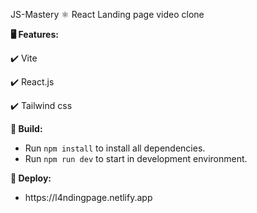 JS-Mastery ⚛️ React Landing page video clone  

<b>🖥️ Features:</b>
<p>✔️ Vite</p>
<p>✔️ React.js</p>    
<p>✔️ Tailwind css</p> 


<b>🔨 Build: </b>
<ul>
    <li>Run <code>npm install</code> to install all dependencies.</li>
    <li>Run <code>npm run dev</code> to start in development environment.</li>
</ul>


<b>🚀 Deploy: </b>
<ul>
    <li>https://l4ndingpage.netlify.app</li>
</ul>





